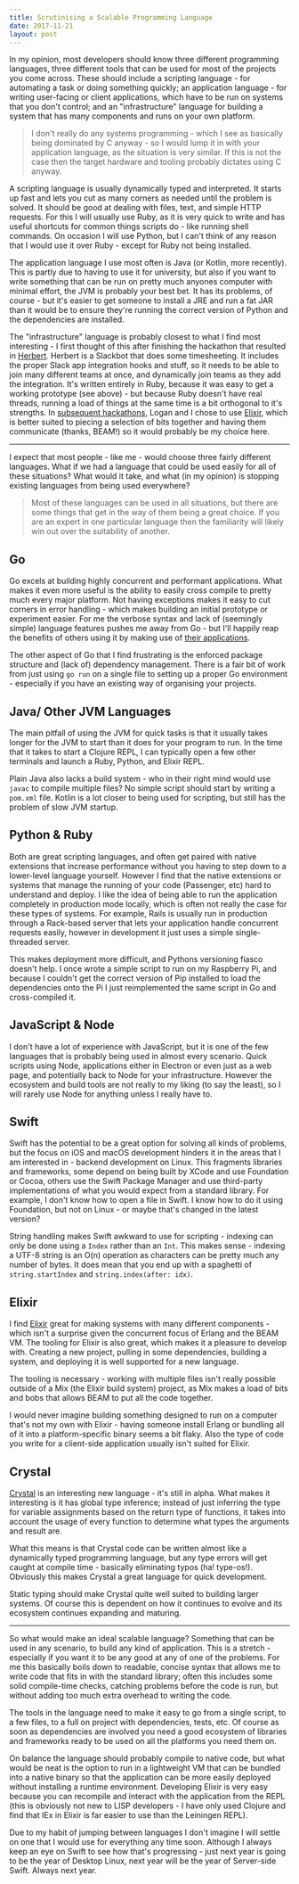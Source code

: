 ```yaml
---
title: Scrutinising a Scalable Programming Language
date: 2017-11-21
layout: post
---
```


In my opinion, most developers should know three different programming languages, three different tools that can be used for most of the projects you come across. These should include a scripting language - for automating a task or doing something quickly; an application language - for writing user-facing or client applications, which have to be run on systems that you don't control; and an "infrastructure" language for building a system that has many components and runs on your own platform.

> I don't really do any systems programming - which I see as basically being dominated by C anyway - so I would lump it in with your application language, as the situation is very similar. If this is not the case then the target hardware and tooling probably dictates using C anyway.  

A scripting language is usually dynamically typed and interpreted. It starts up fast and lets you cut as many corners as needed until the problem is solved. It should be good at dealing with files, text, and simple HTTP requests. For this I will usually use Ruby, as it is very quick to write and has useful shortcuts for common things scripts do - like running shell commands. On occasion I will use Python, but I can't think of any reason that I would use it over Ruby - except for Ruby not being installed.

The application language I use most often is Java (or Kotlin, more recently). This is partly due to having to use it for university, but also if you want to write something that can be run on pretty much anyones computer with minimal effort, the JVM is probably your best bet. It has its problems, of course - but it's easier to get someone to install a JRE and run a fat JAR than it would be to ensure they're running the correct version of Python and the dependencies are installed.

The "infrastructure" language is probably closest to what I find most interesting - I first thought of this after finishing the hackathon that resulted in [Herbert](https://github.com/euston-fish/herbert). Herbert is a Slackbot that does some timesheeting. It includes the proper Slack app integration hooks and stuff, so it needs to be able to join many different teams at once, and dynamically join teams as they add the integration. It's written entirely in Ruby, because it was easy to get a working prototype (see above) - but because Ruby doesn't have real threads, running a load of things at the same time is a bit orthogonal to it's strengths. In [subsequent hackathons](https://github.com/euston-fish/liberdata), Logan and I chose to use [Elixir](https://elixir-lang.org), which is better suited to piecing a selection of bits together and having them communicate (thanks, BEAM!) so it would probably be my choice here.

---

I expect that most people - like me - would choose three fairly different languages. What if we had a language that could be used easily for all of these situations? What would it take, and what (in my opinion) is stopping existing languages from being used everywhere?

> Most of these languages can be used in all situations, but there are some things that get in the way of them being a great choice. If you are an expert in one particular language then the familiarity will likely win out over the suitability of another.  

## Go
Go excels at building highly concurrent and performant applications. What makes it even more useful is the ability to easily cross compile to pretty much every major platform. Not having exceptions makes it easy to cut corners in error handling - which makes building an initial prototype or experiment easier. For me the verbose syntax and lack of (seemingly simple) language features pushes me away from Go - but I'll happily reap the benefits of others using it by making use of [their applications](https://gitea.io).

The other aspect of Go that I find frustrating is the enforced package structure and (lack of) dependency management. There is a fair bit of work from just using `go run` on a single file to setting up a proper Go environment - especially if you have an existing way of organising your projects.

## Java/ Other JVM Languages
The main pitfall of using the JVM for quick tasks is that it usually takes longer for the JVM to start than it does for your program to run. In the time that it takes to start a Clojure REPL, I can typically open a few other terminals and launch a Ruby, Python, and Elixir REPL.

Plain Java also lacks a build system - who in their right mind would use `javac` to compile multiple files? No simple script should start by writing a `pom.xml` file. Kotlin is a lot closer to being used for scripting, but still has the problem of slow JVM startup.

## Python & Ruby
Both are great scripting languages, and often get paired with native extensions that increase performance without you having to step down to a lower-level language yourself. However I find that the native extensions or systems that manage the running of your code (Passenger, etc) hard to understand and deploy. I like the idea of being able to run the application completely in production mode locally, which is often not really the case for these types of systems. For example, Rails is usually run in production through a Rack-based server that lets your application handle concurrent requests easily, however in development it just uses a simple single-threaded server.

This makes deployment more difficult, and Pythons versioning fiasco doesn't help. I once wrote a simple script to run on my Raspberry Pi, and because I couldn't get the correct version of Pip installed to load the dependencies onto the Pi I just reimplemented the same script in Go and cross-compiled it.

## JavaScript & Node
I don't have a lot of experience with JavaScript, but it is one of the few languages that is probably being used in almost every scenario. Quick scripts using Node, applications either in Electron or even just as a web page, and potentially back to Node for your infrastructure. However the ecosystem and build tools are not really to my liking (to say the least), so I will rarely use Node for anything unless I really have to.

## Swift
Swift has the potential to be a great option for solving all kinds of problems, but the focus on iOS and macOS development hinders it in the areas that I am interested in - backend development on Linux. This fragments libraries and frameworks, some depend on being built by XCode and use Foundation or Cocoa, others use the Swift Package Manager and use third-party implementations of what you would expect from a standard library. For example, I don't know how to open a file in Swift. I know how to do it using Foundation, but not on Linux - or maybe that's changed in the latest version?

String handling makes Swift awkward to use for scripting - indexing can only be done using a `Index` rather than an `Int`. This makes sense - indexing a UTF-8 string is an O(n) operation as characters can be pretty much any number of bytes. It does mean that you end up with a spaghetti of `string.startIndex` and `string.index(after: idx)`.

## Elixir
I find [Elixir](https://elixir-lang.org) great for making systems with many different components - which isn't a surprise given the concurrent focus of Erlang and the BEAM VM. The tooling for Elixir is also great, which makes it a pleasure to develop with. Creating a new project, pulling in some dependencies, building a system, and deploying it is well supported for a new language.

The tooling is necessary - working with multiple files isn't really possible outside of a Mix (the Elixir build system) project, as Mix makes a load of bits and bobs that allows BEAM to put all the code together.

I would never imagine building something designed to run on a computer that's not my own with Elixir - having someone install Erlang or bundling all of it into a platform-specific binary seems a bit flaky. Also the type of code you write for a client-side application usually isn't suited for Elixir.

## Crystal

[Crystal](https://crystal-lang.org) is an interesting new language - it's still in alpha. What makes it interesting is it has global type inference; instead of just inferring the type for variable assignments based on the return type of functions, it takes into account the usage of every function to determine what types the arguments and result are.

What this means is that Crystal code can be written almost like a dynamically typed programming language, but any type errors will get caught at compile time - basically eliminating typos (ha! type-os!). Obviously this makes Crystal a great language for quick development.

Static typing should make Crystal quite well suited to building larger systems. Of course this is dependent on how it continues to evolve and its ecosystem continues expanding and maturing.

---

So what would make an ideal scalable language? Something that can be used in any scenario, to build any kind of application. This is a stretch - especially if you want it to be any good at any of one of the problems. For me this basically boils down to readable, concise syntax that allows me to write code that fits in with the standard library; often this includes some solid compile-time checks, catching problems before the code is run, but without adding too much extra overhead to writing the code.

The tools in the language need to make it easy to go from a single script, to a few files, to a full on project with dependencies, tests, etc. Of course as soon as dependencies are involved you need a good ecosystem of libraries and frameworks ready to be used on all the platforms you need them on.

On balance the language should probably compile to native code, but what would be neat is the option to run in a lightweight VM that can be bundled into a native binary so that the application can be more easily deployed without installing a runtime environment. Developing Elixir is very easy because you can recompile and interact with the application from the REPL (this is obviously not new to LISP developers - I have only used Clojure and find that IEx in Elixir is far easier to use than the Leiningen REPL).

Due to my habit of jumping between languages I don't imagine I will settle on one that I would use for everything any time soon. Although I always keep an eye on Swift to see how that's progressing - just next year is going to be the year of Desktop Linux, next year will be the year of Server-side Swift. Always next year.
